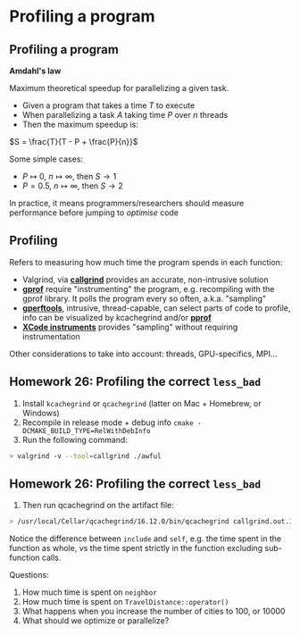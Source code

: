 # Profiling a program

## Profiling a program

**Amdahl's law**

Maximum theoretical speedup for parallelizing a given task.

- Given a program that takes a time _T_ to execute
- When parallelizing a task _A_ taking time _P_ over _n_ threads
- Then the maximum speedup is:

$S = \frac{T}{T - P + \frac{P}{n}}$

Some simple cases:

- $P \mapsto 0$, $n \mapsto \infty$, then  $S \rightarrow 1$
- $P=0.5$, $n \mapsto \infty$, then  $S \rightarrow 2$

In practice, it means programmers/researchers should measure performance before
jumping to _optimise_ code

## Profiling

Refers to measuring how much time the program spends in each function:

- Valgrind, via **[callgrind](http://valgrind.org/docs/manual/cl-manual.html)** provides an accurate, non-intrusive solution
- **[gprof](https://sourceware.org/binutils/docs/gprof/)** require "instrumenting"
  the program, e.g. recompiling with the gprof library. It polls the program
  every so often, a.k.a. "sampling"
- **[gperftools]([https://github.com/gperftools/gperftools)**, intrusive,
thread-capable, can select parts of code to profile, info can be visualized by
kcachegrind and/or **[pprof](https://github.com/google/pprof)**
- **[XCode instruments](https://developer.apple.com/library/content/documentation/DeveloperTools/Conceptual/InstrumentsUserGuide/)** provides "sampling" without requiring instrumentation

Other considerations to take into account: threads, GPU-specifics, MPI...

## Homework 26: Profiling the correct `less_bad`

1. Install `kcachegrind` or `qcachegrind` (latter on Mac + Homebrew, or
   Windows)
1. Recompile in release mode + debug info `cmake -DCMAKE_BUILD_TYPE=RelWithDebInfo`
1. Run the following command:

```sh
> valgrind -v --tool=callgrind ./awful
```

## Homework 26: Profiling the correct `less_bad`

1. Then run qcachegrind on the artifact file:

```sh
> /usr/local/Cellar/qcachegrind/16.12.0/bin/qcachegrind callgrind.out.1
```

Notice the difference between `include` and `self`, e.g. the time spent in the
function as whole, vs the time spent strictly in the function excluding
sub-function calls.

Questions:

1. How much time is spent on `neighbor`
1. How much time is spent on `TravelDistance::operator()`
1. What happens when you increase the number of cities to 100, or 10000
1. What should we optimize or parallelize?
